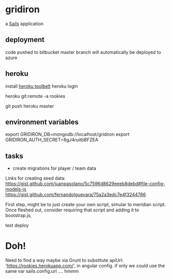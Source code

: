 # gridiron

a [Sails](http://sailsjs.org) application

## deployment
code pushed to bitbucket master branch will automatically be deployed to azure

## heroku
install [heroku toolbelt](https://toolbelt.heroku.com/)
heroku login

heroku git:remote -a rookies

git push heroku master

## environment variables
export GRIDIRON_DB=mongodb://localhost/gridiron
export GRIDIRON_AUTH_SECRET=8gJ4ruitbBFZEA
## tasks

- create migrations for player / team data

Links for creating seed data:
https://gist.github.com/juanpasolano/5c7596d8629eeeb8debd#file-config-models-js
https://gist.github.com/fernandolguevara/75a2a3edc7e4f3244766

First step, might be to just create your own script, simular to meridian script.
Once fleshed out, consider requiring that script and adding it to bootstrap.js,


test deploy


# Doh!
Need to find a way maybe via Grunt to substitute apiUrl: 'https://rookies.herokuapp.com/', in angular config.  if only we could use the 
same var sails.config.url  .... hmmm